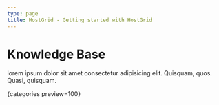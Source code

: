 ```yaml
---
type: page
title: HostGrid - Getting started with HostGrid
---
```


# Knowledge Base

lorem ipsum dolor sit amet consectetur adipisicing elit. Quisquam, quos. Quasi, quisquam.

{categories preview=100}
